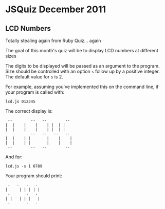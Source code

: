 # JSQuiz December 2011
## LCD Numbers
Totally stealing again from Ruby Quiz... again

The goal of this month's quiz will be to display LCD numbers at different sizes

The digits to be displayed will be passed as an argument to the program.  
Size should be controlled with an option `s` follow up by a positive integer. The default value for `s` is 2.

For example, assuming you've implemented this on the command line, if your program is called with:

    lcd.js 012345

The correct display is:

     --        --   --        -- 
    |  |    |    |    | |  | |   
    |  |    |    |    | |  | |   
               --   --   --   -- 
    |  |    | |       |    |    |
    |  |    | |       |    |    |
     --        --   --        -- 

And for:

    lcd.js -s 1 6789

Your program should print:

     -   -   -   - 
    |     | | | | |
     -       -   - 
    | |   | | |   |
     -       -   - 
